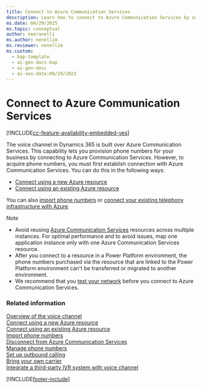 ```yaml
---
title: Connect to Azure Communication Services
description: Learn how to connect to Azure Communication Services by using a new or existing resource to configure the voice channel.
ms.date: 04/29/2025
ms.topic: conceptual
author: neeranelli
ms.author: nenellim
ms.reviewer: nenellim
ms.custom:
  - bap-template
  - ai-gen-docs-bap
  - ai-gen-desc
  - ai-seo-date:09/29/2023
---
```


# Connect to Azure Communication Services


[!INCLUDE[cc-feature-availability-embedded-yes](../../includes/cc-feature-availability-embedded-yes.md)]

The voice channel in Dynamics 365 is built over Azure Communication Services. This capability lets you provision phone numbers for your business by connecting to Azure Communication Services. However, to acquire phone numbers, you must first establish connection with Azure Communication Services. You can do this in the following ways:

- [Connect using a new Azure resource](voice-channel-connect-new-resource.md)
- [Connect using an existing Azure resource](voice-channel-connect-existing-resource.md)

You can also [import phone numbers](voice-channel-sync-from-acs.md) or [connect your existing telephony infrastructure with Azure](voice-channel-bring-your-own-number.md).

> [!Note]
>
> - Avoid reusing [Azure Communication Services](/azure/communication-services/quickstarts/create-communication-resource) resources across multiple instances. For optimal performance and to avoid issues, map one application instance only with one Azure Communication Services resource.
> - After you connect to a resource in a Power Platform environment, the phone numbers purchased via the resource that are linked to the Power Platform environment can't be transferred or migrated to another environment.
> - We recommend that you [test your network](https://azurecommdiagnostics.net) before you connect to Azure Communication Services.


### Related information

[Overview of the voice channel](voice-channel.md)  
[Connect using a new Azure resource](voice-channel-connect-new-resource.md)  
[Connect using an existing Azure resource](voice-channel-connect-new-resource.md)  
[Import phone numbers](voice-channel-sync-from-acs.md)   
[Disconnect from Azure Communication Services](voice-channel-disconnect-from-acs.md)  
[Manage phone numbers](voice-channel-manage-phone-numbers.md)  
[Set up outbound calling](voice-channel-outbound-calling.md)  
[Bring your own carrier](voice-channel-bring-your-own-number.md)  
[Integrate a third-party IVR system with voice channel](voice-channel-contextual-transfer-external-ivr.md)  

[!INCLUDE[footer-include](../../includes/footer-banner.md)]
